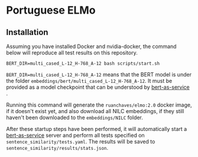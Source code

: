 Portuguese ELMo 
=================

## Installation

Assuming you have installed Docker and nvidia-docker, the command below will reproduce all test results on this repository.

```
BERT_DIR=multi_cased_L-12_H-768_A-12 bash scripts/start.sh
```

`BERT_DIR=multi_cased_L-12_H-768_A-12` means that the BERT model is under the folder `embeddings/bert/multi_cased_L-12_H-768_A-12`. It must be provided as a model checkpoint that can be understood by [bert-as-service](https://github.com/hanxiao/bert-as-service) .

Running this command will generate the `ruanchaves/elmo:2.0` docker image, if it doesn't exist yet, and also download all NILC embeddings, if they still haven't been downloaded to the `embeddings/NILC` folder.

After these startup steps have been performed, it will automatically start a [bert-as-service](https://github.com/hanxiao/bert-as-service) server and perform all tests specified on `sentence_similarity/tests.yaml`. The results will be saved to `sentence_similarity/results/stats.json`.